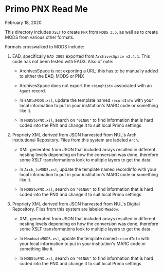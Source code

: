 # Primo PNX Read Me

February 18, 2020

This directory includes `XSLT` to create `PNX` from `MODS 3.5`, as well as to create MODS from various other formats.

Formats crosswalked to MODS include:

1. EAD, specifically `EAD 2002` exported from `ArchivesSpace v2.4.1`. This code has not been tested with EAD3. Also of note:

   - ArchivesSpace is not exporting a URL; this has to be manually added to either the EAD, MODS or PNX

   - ArchivesSpace does not export the `<bioghist>` associated with an `Agent` record.

   - In `EADtoMODS.xsl`, update the template named `recordInfo` with your local information to put in your institution's MARC code or something like it.

   - In `MODStoPNX.xsl`, search on `"01NWU"` to find information that is hard coded into the PNX and change it to suit local Primo settings.

2. Propriety XML derived from JSON harvested from NUL's Arch Institutional Repository. Files from this system are labeled `Arch`.

   - XML generated from JSON that included arrays resulted in different nesting levels depending on how the conversion was done, therefore some XSLT transformations look to multiple layers to get the data.

   - In `Arch_toMODS.xsl`, update the template named recordInfo with your local information to put in your institution's MARC code or something like it.

   - In `MODStoPNX.xsl`, search on `"01NWU"` to find information that is hard coded into the PNX and change it to suit local Primo settings.

3. Propriety XML derived from JSON harvested from NUL's Digital Repository. Files from this system are labeled `Meadow`.

   - XML generated from JSON that included arrays resulted in different nesting levels depending on how the conversion was done, therefore some XSLT transformations look to multiple layers to get the data.

   - In `MeadowtoMODS.xsl`, update the template named `recordInfo` with your local information to put in your institution's MARC code or something like it.

   - In `MODStoPNX.xsl`, search on `"01NWU"` to find information that is hard coded into the PNX and change it to suit local Primo settings.
